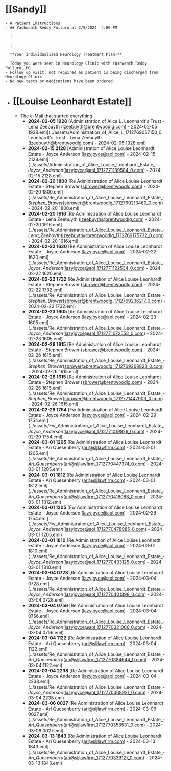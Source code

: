 # [[Sandy]]
	- # Patient Instructions
	- ## Yashwanth Reddy Pulluru at 2/5/2024  4:00 PM
	  
	  | 
	  
	  | 
	  
	  **Your individualized Neurology Treatment Plan-**
	  
	  Today you were seen in Neurology Clinic with Yashwanth Reddy Pulluru, MD
	- Follow up visit: not required as patient is being discharged from Neurology Clinic
	- No new tests or medications have been ordered.
- # [[Louise Leonhardt Estate]]
	- The e-Mail that started everything.
		- **2024-02-05 1928** [Administration of Alice L. Leonhardt's Trust - Lena Zeebuyth (lzeebuyth@brentwoodlg.com) - 2024-02-05 1928.eml](../assets/Administration_of_Alice_L_1712769057150_0. Leonhardt's Trust - Lena Zeebuyth (lzeebuyth@brentwoodlg.com) - 2024-02-05 1928.eml)
		- **2024-02-15 2128** [Administration of Alice Louise Leonhardt Estate - Joyce Anderson (lazyjoyce@aol.com) - 2024-02-15 2128.eml](../assets/Administration_of_Alice_Louise_Leonhardt_Estate_-_Joyce_Anderson_(lazyjoyce@aol_1712771189584_0.com) - 2024-02-15 2128.eml)
		- **2024-02-20 1800** [Re  Administration of Alice Louise Leonhardt Estate - Stephen Brower (sbrower@brentwoodlg.com) - 2024-02-20 1800.eml](../assets/Re_Administration_of_Alice_Louise_Leonhardt_Estate_-_Stephen_Brower_(sbrower@brentwoodlg_1712769213460_0.com) - 2024-02-20 1800.eml)
		- **2024-02-20 1916** [Re  Administration of Alice Louise Leonhardt Estate - Lena Zeebuyth (lzeebuyth@brentwoodlg.com) - 2024-02-20 1916.eml](../assets/Re_Administration_of_Alice_Louise_Leonhardt_Estate_-_Lena_Zeebuyth_(lzeebuyth@brentwoodlg_1712769175732_0.com) - 2024-02-20 1916.eml)
		- **2024-02-22 1620** [Re  Administration of Alice Louise Leonhardt Estate - Joyce Anderson (lazyjoyce@aol.com) - 2024-02-22 1620.eml](../assets/Re_Administration_of_Alice_Louise_Leonhardt_Estate_-_Joyce_Anderson_(lazyjoyce@aol_1712771122534_0.com) - 2024-02-22 1620.eml)
		- **2024-02-22 1732** [Re  Administration of Alice Louise Leonhardt Estate - Stephen Brower (sbrower@brentwoodlg.com) - 2024-02-22 1732.eml](../assets/Re_Administration_of_Alice_Louise_Leonhardt_Estate_-_Stephen_Brower_(sbrower@brentwoodlg_1712769236217_0.com) - 2024-02-22 1732.eml)
		- **2024-02-23 1605** [Re  Administration of Alice Louise Leonhardt Estate - Joyce Anderson (lazyjoyce@aol.com) - 2024-02-23 1605.eml](../assets/Re_Administration_of_Alice_Louise_Leonhardt_Estate_-_Joyce_Anderson_(lazyjoyce@aol_1712771072553_0.com) - 2024-02-23 1605.eml)
		- **2024-02-26 1615** [Re  Administration of Alice Louise Leonhardt Estate - Stephen Brower (sbrower@brentwoodlg.com) - 2024-02-26 1615.eml](../assets/Re_Administration_of_Alice_Louise_Leonhardt_Estate_-_Stephen_Brower_(sbrower@brentwoodlg_1712769268823_0.com) - 2024-02-26 1615.eml)
		- **2024-02-26 1615** [Re  Administration of Alice Louise Leonhardt Estate - Stephen Brower (sbrower@brentwoodlg.com) - 2024-02-26 1615.eml](../assets/Re_Administration_of_Alice_Louise_Leonhardt_Estate_-_Stephen_Brower_(sbrower@brentwoodlg_1712771447903_0.com) - 2024-02-26 1615.eml)
		- **2024-02-29 1754** [Fw  Administration of Alice Louise Leonhardt Estate - Joyce Anderson (lazyjoyce@aol.com) - 2024-02-29 1754.eml](../assets/Fw_Administration_of_Alice_Louise_Leonhardt_Estate_-_Joyce_Anderson_(lazyjoyce@aol_1712771019829_0.com) - 2024-02-29 1754.eml)
		- **2024-03-01 1205** [Re  Administration of Alice Louise Leonhardt Estate - Ari Quesenberry (ari@sljlawfirm.com) - 2024-03-01 1205.eml](../assets/Re_Administration_of_Alice_Louise_Leonhardt_Estate_-_Ari_Quesenberry_(ari@sljlawfirm_1712770447374_0.com) - 2024-03-01 1205.eml)
		- **2024-03-01 1812** [Re  Administration of Alice Louise Leonhardt Estate - Ari Quesenberry (ari@sljlawfirm.com) - 2024-03-01 1812.eml](../assets/Re_Administration_of_Alice_Louise_Leonhardt_Estate_-_Ari_Quesenberry_(ari@sljlawfirm_1712770416088_0.com) - 2024-03-01 1812.eml)
		- **2024-03-01 1205** [Fw  Administration of Alice Louise Leonhardt Estate - Joyce Anderson (lazyjoyce@aol.com) - 2024-02-29 1754.eml](../assets/Fw_Administration_of_Alice_Louise_Leonhardt_Estate_-_Joyce_Anderson_(lazyjoyce@aol_1712770478985_0.com) - 2024-03-01 1205.eml)
		- **2024-03-01 1810** [Re  Administration of Alice Louise Leonhardt Estate - Joyce Anderson (lazyjoyce@aol.com) - 2024-03-01 1810.eml](../assets/Re_Administration_of_Alice_Louise_Leonhardt_Estate_-_Joyce_Anderson_(lazyjoyce@aol_1712770433125_0.com) - 2024-03-01 1810.eml)
		- **2024-03-04 0728** [Re  Administration of Alice Louise Leonhardt Estate - Joyce Anderson (lazyjoyce@aol.com) - 2024-03-04 0728.eml](../assets/Re_Administration_of_Alice_Louise_Leonhardt_Estate_-_Joyce_Anderson_(lazyjoyce@aol_1712770401398_0.com) - 2024-03-04 0728.eml)
		- **2024-03-04 0756** [Re  Administration of Alice Louise Leonhardt Estate - Joyce Anderson (lazyjoyce@aol.com) - 2024-03-04 0756.eml](../assets/Re_Administration_of_Alice_Louise_Leonhardt_Estate_-_Joyce_Anderson_(lazyjoyce@aol_1712770321006_0.com) - 2024-03-04 0756.eml)
		- **2024-03-04 1122** [Re  Administration of Alice Louise Leonhardt Estate - Ari Quesenberry (ari@sljlawfirm.com) - 2024-03-04 1122.eml](../assets/Re_Administration_of_Alice_Louise_Leonhardt_Estate_-_Ari_Quesenberry_(ari@sljlawfirm_1712770384644_0.com) - 2024-03-04 1122.eml)
		- **2024-03-04 2238** [Re  Administration of Alice Louise Leonhardt Estate - Joyce Anderson (lazyjoyce@aol.com) - 2024-03-04 2238.eml](../assets/Re_Administration_of_Alice_Louise_Leonhardt_Estate_-_Joyce_Anderson_(lazyjoyce@aol_1712770368921_0.com) - 2024-03-04 2238.eml)
		- **2024-03-06 0027** [Re  Administration of Alice Louise Leonhardt Estate - Ari Quesenberry (ari@sljlawfirm.com) - 2024-03-06 0027.eml](../assets/Re_Administration_of_Alice_Louise_Leonhardt_Estate_-_Ari_Quesenberry_(ari@sljlawfirm_1712770353531_0.com) - 2024-03-06 0027.eml)
		- **2024-03-13 1843** [Re  Administration of Alice Louise Leonhardt Estate - Ari Quesenberry (ari@sljlawfirm.com) - 2024-03-13 1843.eml](../assets/Re_Administration_of_Alice_Louise_Leonhardt_Estate_-_Ari_Quesenberry_(ari@sljlawfirm_1712770339127_0.com) - 2024-03-13 1843.eml)